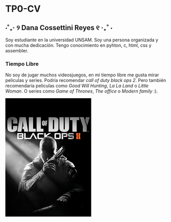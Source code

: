 # TP0-CV

##  ⋅˚₊‧ ୨ Dana Cossettini Reyes ୧ ‧₊˚ ⋅

Soy estudiante en la universidad UNSAM. Soy una persona organizada y con mucha dedicación. Tengo conocimiento en pyhton, c, html, css y assembler.

### Tiempo Libre
No soy de jugar muchos videosjuegos, en mi tiempo libre me gusta mirar peliculas y series. Podría recomendar *call of duty black ops 2*. Pero también recomendaría peliculas como *Good Will Hunting*, *La La Land* o *Little Woman*. O series como *Game of Thrones*, *The office* o *Modern family* :).


![alt text](image.png)